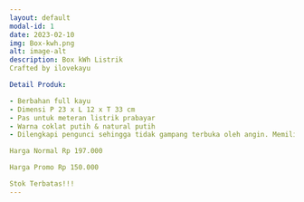 ```yaml
---
layout: default
modal-id: 1
date: 2023-02-10
img: Box-kwh.png
alt: image-alt
description: Box kWh Listrik
Crafted by ilovekayu

Detail Produk:

- Berbahan full kayu
- Dimensi P 23 x L 12 x T 33 cm
- Pas untuk meteran listrik prabayar
- Warna coklat putih & natural putih
- Dilengkapi pengunci sehingga tidak gampang terbuka oleh angin. Memiliki 9 lubang ventilasi. Stiker bisa request tulisan

Harga Normal Rp 197.000

Harga Promo Rp 150.000

Stok Terbatas!!!
---
```

